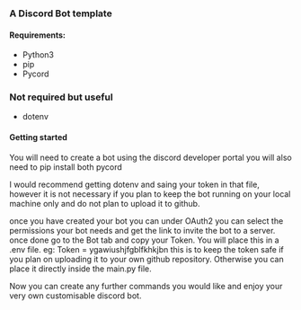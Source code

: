 ### A Discord Bot template

#### Requirements:  
- Python3
- pip
- Pycord

### Not required but useful
- dotenv

#### Getting started  
You will need to create a bot using the discord developer portal
you will also need to pip install both pycord

I would recommend getting dotenv and saing your token in that file, however it is not necessary if you plan to keep
the bot running on your local machine only and do not plan to upload it to github.

once you have created your bot you can under OAuth2 you can select the permissions your bot needs and get the link to invite the bot to a server.
once done go to the Bot tab and copy your Token. You will place this in a .env file. 
eg: Token = ygawiushjfgblfkhkjbn
this is to keep the token safe if you plan on uploading it to your own github repository. Otherwise you can place it directly inside the main.py file.

Now you can create any further commands you would like and enjoy your very own customisable discord bot.